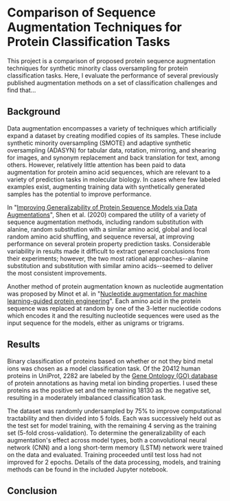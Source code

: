 # Comparison of Sequence Augmentation Techniques for Protein Classification Tasks

This project is a comparison of proposed protein sequence augmentation techniques for synthetic minority class oversampling for protein classification tasks. Here, I evaluate the performance of several previously published augmentation methods on a set of classification challenges and find that...

## Background

Data augmentation encompasses a variety of techniques which artificially expand a dataset by creating modified copies of its samples. These include synthetic minority oversampling (SMOTE) and adaptive synthetic oversampling (ADASYN) for tabular data, rotation, mirroring, and shearing for images, and synonym replacement and back translation for text, among others. However, relatively little attention has been paid to data augmentation for protein amino acid sequences, which are relevant to a variety of prediction tasks in molecular biology. In cases where few labeled examples exist, augmenting training data with synthetically generated samples has the potential to improve performance.

In "[Improving Generalizability of Protein Sequence Models via Data Augmentations](https://openreview.net/forum?id=Kkw3shxszSd)", Shen et al. (2020) compared the utility of a variety of sequence augmentation methods, including random substitution with alanine, random substitution with a similar amino acid, global and local random amino acid shuffling, and sequence reversal, at improving performance on several protein property prediction tasks. Considerable variability in results made it difficult to extract general conclusions from their experiments; however, the two most rational approaches--alanine substitution and substitution with similar amino acids--seemed to deliver the most consistent improvements.

Another method of protein augmentation known as nucleotide augmentation was proposed by Minot et al. in "[Nucleotide augmentation for machine learning-guided protein engineering](https://www.biorxiv.org/content/10.1101/2022.03.08.483422v1.full)". Each amino acid in the protein sequence was replaced at random by one of the 3-letter nucleotide codons which encodes it and the resulting nucleotide sequences were used as the input sequence for the models, either as unigrams or trigrams.

## Results

Binary classification of proteins based on whether or not they bind metal ions was chosen as a model classification task. Of the 20412 human proteins in UniProt, 2282 are labeled by the [Gene Ontology (GO) database](http://geneontology.org/) of protein annotations as having metal ion binding properties. I used these proteins as the positive set and the remaining 18130 as the negative set, resulting in a moderately imbalanced classification task.

The dataset was randomly undersampled by 75% to improve computational tractability and then divided into 5 folds. Each was successively held out as the test set for model training, with the remaining 4 serving as the training set (5-fold cross-validation). To determine the generalizability of each augmentation's effect across model types, both a convolutional neural network (CNN) and a long short-term memory (LSTM) network were trained on the data and evaluated. Training proceeded until test loss had not improved for 2 epochs. Details of the data processing, models, and training methods can be found in the included Jupyter notebook.

## Conclusion
